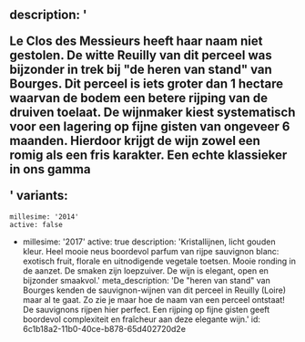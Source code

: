 description: '<p>Le Clos des Messieurs heeft haar naam niet gestolen. De witte Reuilly van dit perceel was bijzonder in trek bij "de heren van stand" van Bourges. Dit perceel is iets groter dan 1 hectare waarvan de bodem een betere rijping van de druiven toelaat. De wijnmaker kiest systematisch voor een lagering op fijne gisten van ongeveer 6 maanden. Hierdoor krijgt de wijn zowel een romig als een fris karakter. Een echte klassieker in ons gamma</p>'
variants:
  -
    millesime: '2014'
    active: false
  -
    millesime: '2017'
    active: true
    description: 'Kristallijnen, licht gouden kleur. Heel mooie neus boordevol parfum van rijpe sauvignon blanc: exotisch fruit, florale en uitnodigende vegetale toetsen. Mooie ronding in de aanzet. De smaken zijn loepzuiver. De wijn is elegant, open en bijzonder smaakvol.'
meta_description: 'De "heren van stand" van Bourges kenden de sauvignon-wijnen van dit perceel in Reuilly (Loire) maar al te gaat. Zo zie je maar hoe de naam van een perceel ontstaat! De sauvignons rijpen hier perfect. Een rijping op fijne gisten geeft boordevol complexiteit en fraîcheur aan deze elegante wijn.'
id: 6c1b18a2-11b0-40ce-b878-65d402720d2e

